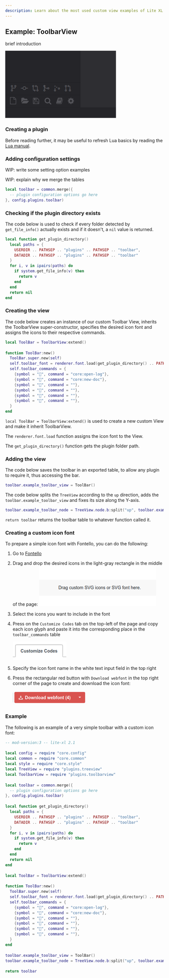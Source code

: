 ```yaml
---
description: Learn about the most used custom view examples of Lite XL.
---
```


## Example: ToolbarView

brief introduction

![Screenshot of a ToolBarView example][screenshot-toolbarview]

### Creating a plugin

Before reading further, it may be useful to refresh Lua basics by reading the [Lua manual][learning-lua].

### Adding configuration settings

WIP: write some setting option examples

WIP: explain why we merge the tables

```lua
local toolbar = common.merge({
  -- plugin configuration options go here
}, config.plugins.toolbar)
```

### Checking if the plugin directory exists

The code below is used to check if every folder detected by `get_file_info()` 
actually exists and if it doesn't, a `nil` value is returned.

```lua
local function get_plugin_directory()
  local paths = {
    USERDIR .. PATHSEP .. "plugins" .. PATHSEP .. "toolbar",
    DATADIR .. PATHSEP .. "plugins" .. PATHSEP .. "toolbar"
  }
  for i, v in ipairs(paths) do
    if system.get_file_info(v) then
      return v
    end
  end
  return nil
end
```

### Creating the view

The code below creates an instance of our custom Toolbar View, inherits the ToolbarView super-constructor, 
specifies the desired icon font and assigns the icons to their respective commands.

```lua
local ToolBar = ToolbarView:extend()

function ToolBar:new()
  ToolBar.super.new(self)
  self.toolbar_font = renderer.font.load(get_plugin_directory() .. PATHSEP .. "toolbar.ttf", style.icon_big_font:get_size())
  self.toolbar_commands = {
    {symbol = "", command = "core:open-log"},
    {symbol = "", command = "core:new-doc"},
    {symbol = "", command = ""},
    {symbol = "", command = ""},
    {symbol = "", command = ""},
    {symbol = "", command = ""},
  }
end
```

`local ToolBar = ToolbarView:extend()` is used to create a new custom View and make it 
inherit ToolbarView.

The `renderer.font.load` function assigns the icon font to the View.

The `get_plugin_directory()` function gets the plugin folder path.

### Adding the view

The code below saves the toolbar in an exported table, to allow any plugin to require it, thus accessing the bar.

```lua
toolbar.example_toolbar_view = ToolBar()
```

The code below splits the `TreeView` according to the `up` direction, adds the `toolbar.example_toolbar_view` and fixes its size along the Y-axis.

```lua
toolbar.example_toolbar_node = TreeView.node.b:split("up", toolbar.example_toolbar_view, {y = true})
```

`return toolbar` returns the toolbar table to whatever function called it.

### Creating a custom icon font

To prepare a simple icon font with Fontello, you can do the following:

1. Go to [Fontello](https://fontello.com/)
2. Drag and drop the desired icons in the light-gray rectangle in the middle of the page: ![Drag & Drop][drag-n-drop]

3. Select the icons you want to include in the font
4. Press on the `Customize Codes` tab on the top-left of the page and copy each icon glyph and 
paste it into the corresponding place in the `toolbar_commands` table

    ![Customize Codes][customize-codes]

5. Specify the icon font name in the white text input field in the top right
6. Press the rectangular red button with `Download webfont` in the top right corner of the page to create and download the icon font: 

    ![Red Button][red-button]

### Example

The following is an example of a very simple toolbar with a custom icon font:
```lua
-- mod-version:3 -- lite-xl 2.1

local config = require "core.config"
local common = require "core.common"
local style = require "core.style"
local TreeView = require "plugins.treeview"
local ToolbarView = require "plugins.toolbarview"

local toolbar = common.merge({
  -- plugin configuration options go here
}, config.plugins.toolbar)

local function get_plugin_directory()
  local paths = {
    USERDIR .. PATHSEP .. "plugins" .. PATHSEP .. "toolbar",
    DATADIR .. PATHSEP .. "plugins" .. PATHSEP .. "toolbar"
  }
  for i, v in ipairs(paths) do
    if system.get_file_info(v) then
      return v
    end
  end
  return nil
end

local ToolBar = ToolbarView:extend()

function ToolBar:new()
  ToolBar.super.new(self)
  self.toolbar_font = renderer.font.load(get_plugin_directory() .. PATHSEP .. "toolbar.ttf", style.icon_big_font:get_size())
  self.toolbar_commands = {
    {symbol = "", command = "core:open-log"},
    {symbol = "", command = "core:new-doc"},
    {symbol = "", command = ""},
    {symbol = "", command = ""},
    {symbol = "", command = ""},
    {symbol = "", command = ""},
  }
end

toolbar.example_toolbar_view = ToolBar()
toolbar.example_toolbar_node = TreeView.node.b:split("up", toolbar.example_toolbar_view, {y = true})

return toolbar
```

[screenshot-toolbarview]: ../assets/screenshots/views/toolbarview.png
[drag-n-drop]: ../assets/screenshots/views/drag-n-drop.png
[red-button]: ../assets/screenshots/views/red-button.png
[customize-codes]: ../assets/screenshots/views/customize-codes.png
[learning-lua]: https://www.lua.org/pil/contents.html
